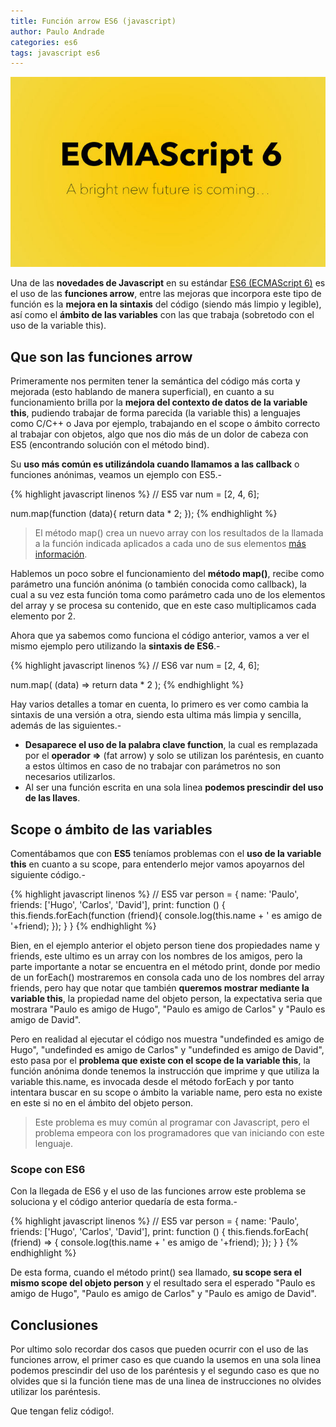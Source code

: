 ```yaml
---
title: Función arrow ES6 (javascript)
author: Paulo Andrade
categories: es6
tags: javascript es6
---
```


![ES6 función arrow](/img/es6.jpg)

Una de las **novedades de Javascript** en su estándar [ES6 (ECMAScript 6)](/articulos/introduccion-a-es6-javascript.html) es el uso de las **funciones arrow**, entre las mejoras que incorpora este tipo de función es la **mejora en la sintaxis** del código (siendo más limpio y legible), así como el **ámbito de las variables** con las que trabaja (sobretodo con el uso de la variable this).

## Que son las funciones arrow

Primeramente nos permiten tener la semántica del código más corta y mejorada (esto hablando de manera superficial), en cuanto a su funcionamiento brilla por la **mejora del contexto de datos de la variable this**, pudiendo trabajar de forma parecida (la variable this) a lenguajes como C/C++ o Java por ejemplo, trabajando en el scope o ámbito correcto al trabajar con objetos, algo que nos dio más de un dolor de cabeza con ES5 (encontrando solución con el método bind).

Su **uso más común es utilizándola cuando llamamos a las callback** o funciones anónimas, veamos un ejemplo con ES5.-

{% highlight javascript linenos %}
// ES5
var num = [2, 4, 6];

num.map(function (data){
    return data * 2;
});
{% endhighlight %}

> El método map() crea un nuevo array con los resultados de la llamada a la función indicada aplicados a cada uno de sus elementos [más información](https://developer.mozilla.org/es/docs/Web/JavaScript/Referencia/Objetos_globales/Array/map).

Hablemos un poco sobre el funcionamiento del **método map()**, recibe como parámetro una función anónima (o también conocida como callback), la cual a su vez esta función toma como parámetro cada uno de los elementos del array y se procesa su contenido, que en este caso multiplicamos cada elemento por 2.

Ahora que ya sabemos como funciona el código anterior, vamos a ver el mismo ejemplo pero utilizando la **sintaxis de ES6**.-

{% highlight javascript linenos %}
// ES6
var num = [2, 4, 6];

num.map( (data) => return data * 2 );
{% endhighlight %}

Hay varios detalles a tomar en cuenta, lo primero es ver como cambia la sintaxis de una versión a otra, siendo esta ultima más limpia y sencilla, además de las siguientes.-

* **Desaparece el uso de la palabra clave function**, la cual es remplazada por el **operador =>** (fat arrow) y solo se utilizan los paréntesis, en cuanto a estos últimos en caso de no trabajar con parámetros no son necesarios utilizarlos.
* Al ser una función escrita en una sola linea **podemos prescindir del uso de las llaves**.

## Scope o ámbito de las variables

Comentábamos que con **ES5** teníamos problemas con el **uso de la variable this** en cuanto a su scope, para entenderlo mejor vamos apoyarnos del siguiente código.-

{% highlight javascript linenos %}
// ES5
var person = {
    name: 'Paulo',
    friends: ['Hugo', 'Carlos', 'David'],
    print: function () {
        this.fiends.forEach(function (friend){
            console.log(this.name + ' es amigo de '+friend);
        });
    }
}
{% endhighlight %}

Bien, en el ejemplo anterior el objeto person tiene dos propiedades name y friends, este ultimo es un array con los nombres de los amigos, pero la parte importante a notar se encuentra en el método print, donde por medio de un forEach() mostraremos en consola cada uno de los nombres del array friends, pero hay que notar que también **queremos mostrar mediante la variable this**, la propiedad name del objeto person, la expectativa seria que mostrara "Paulo es amigo de Hugo", "Paulo es amigo de Carlos" y "Paulo es amigo de David".

Pero en realidad al ejecutar el código nos muestra "undefinded es amigo de Hugo", "undefinded es amigo de Carlos" y "undefinded es amigo de David", esto pasa por el **problema que existe con el scope de la variable this**, la función anónima donde tenemos la instrucción que imprime y que utiliza la variable this.name, es invocada desde el método forEach y por tanto intentara buscar en su scope o ámbito la variable name, pero esta no existe en este si no en el ámbito del objeto person.

> Este problema es muy común al programar con Javascript, pero el problema empeora con los programadores que van iniciando con este lenguaje.

### Scope con ES6

Con la llegada de ES6 y el uso de las funciones arrow este problema se soluciona y el código anterior quedaría de esta forma.-

{% highlight javascript linenos %}
// ES5
var person = {
    name: 'Paulo',
    friends: ['Hugo', 'Carlos', 'David'],
    print: function () {
        this.fiends.forEach( (friend) => {
            console.log(this.name + ' es amigo de '+friend);
        });
    }
}
{% endhighlight %}

De esta forma, cuando el método print() sea llamado, **su scope sera el mismo scope del objeto person** y el resultado sera el esperado "Paulo es amigo de Hugo", "Paulo es amigo de Carlos" y "Paulo es amigo de David".

## Conclusiones

Por ultimo solo recordar dos casos que pueden ocurrir con el uso de las funciones arrow, el primer caso es que cuando la usemos en una sola linea podemos prescindir del uso de los paréntesis y el segundo caso es que no olvides que si la función tiene mas de una linea de instrucciones no olvides utilizar los paréntesis.

Que tengan feliz código!.